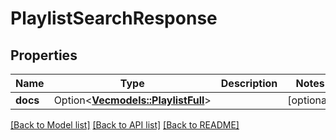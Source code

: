 # PlaylistSearchResponse

## Properties

Name | Type | Description | Notes
------------ | ------------- | ------------- | -------------
**docs** | Option<[**Vec<models::PlaylistFull>**](PlaylistFull.md)> |  | [optional]

[[Back to Model list]](../README.md#documentation-for-models) [[Back to API list]](../README.md#documentation-for-api-endpoints) [[Back to README]](../README.md)


